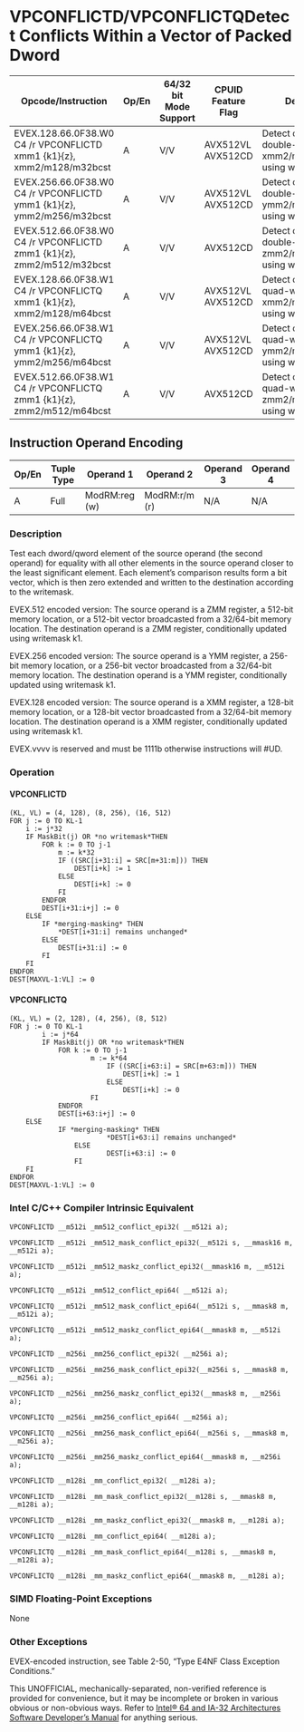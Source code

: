 # VPCONFLICTD/VPCONFLICTQ**Detect Conflicts Within a Vector of Packed Dword**

| Opcode/Instruction                                                    | Op/En | 64/32 bit Mode Support | CPUID Feature Flag | Description                                                                  |
| --------------------------------------------------------------------- | ----- | ---------------------- | ------------------ | ---------------------------------------------------------------------------- |
| EVEX.128.66.0F38.W0 C4 /r VPCONFLICTD xmm1 {k1}{z}, xmm2/m128/m32bcst | A     | V/V                    | AVX512VL AVX512CD  | Detect duplicate double-word values in xmm2/m128/m32bcst using writemask k1. |
| EVEX.256.66.0F38.W0 C4 /r VPCONFLICTD ymm1 {k1}{z}, ymm2/m256/m32bcst | A     | V/V                    | AVX512VL AVX512CD  | Detect duplicate double-word values in ymm2/m256/m32bcst using writemask k1. |
| EVEX.512.66.0F38.W0 C4 /r VPCONFLICTD zmm1 {k1}{z}, zmm2/m512/m32bcst | A     | V/V                    | AVX512CD           | Detect duplicate double-word values in zmm2/m512/m32bcst using writemask k1. |
| EVEX.128.66.0F38.W1 C4 /r VPCONFLICTQ xmm1 {k1}{z}, xmm2/m128/m64bcst | A     | V/V                    | AVX512VL AVX512CD  | Detect duplicate quad-word values in xmm2/m128/m64bcst using writemask k1.   |
| EVEX.256.66.0F38.W1 C4 /r VPCONFLICTQ ymm1 {k1}{z}, ymm2/m256/m64bcst | A     | V/V                    | AVX512VL AVX512CD  | Detect duplicate quad-word values in ymm2/m256/m64bcst using writemask k1.   |
| EVEX.512.66.0F38.W1 C4 /r VPCONFLICTQ zmm1 {k1}{z}, zmm2/m512/m64bcst | A     | V/V                    | AVX512CD           | Detect duplicate quad-word values in zmm2/m512/m64bcst using writemask k1.   |

## Instruction Operand Encoding

| Op/En | Tuple Type | Operand 1     | Operand 2     | Operand 3 | Operand 4 |
| ----- | ---------- | ------------- | ------------- | --------- | --------- |
| A     | Full       | ModRM:reg (w) | ModRM:r/m (r) | N/A       | N/A       |

### Description

Test each dword/qword element of the source operand (the second operand) for equality with all other elements in the source operand closer to the least significant element. Each element’s comparison results form a bit vector, which is then zero extended and written to the destination according to the writemask.

EVEX.512 encoded version: The source operand is a ZMM register, a 512-bit memory location, or a 512-bit vector broadcasted from a 32/64-bit memory location. The destination operand is a ZMM register, conditionally updated using writemask k1.

EVEX.256 encoded version: The source operand is a YMM register, a 256-bit memory location, or a 256-bit vector broadcasted from a 32/64-bit memory location. The destination operand is a YMM register, conditionally updated using writemask k1.

EVEX.128 encoded version: The source operand is a XMM register, a 128-bit memory location, or a 128-bit vector broadcasted from a 32/64-bit memory location. The destination operand is a XMM register, conditionally updated using writemask k1.

EVEX.vvvv is reserved and must be 1111b otherwise instructions will #​​​UD.

### Operation

#### VPCONFLICTD

```
(KL, VL) = (4, 128), (8, 256), (16, 512)
FOR j := 0 TO KL-1
    i := j*32
    IF MaskBit(j) OR *no writemask*THEN
        FOR k := 0 TO j-1
            m := k*32
            IF ((SRC[i+31:i] = SRC[m+31:m])) THEN
                DEST[i+k] := 1
            ELSE
                DEST[i+k] := 0
            FI
        ENDFOR
        DEST[i+31:i+j] := 0
    ELSE
        IF *merging-masking* THEN
            *DEST[i+31:i] remains unchanged*
        ELSE
            DEST[i+31:i] := 0
        FI
    FI
ENDFOR
DEST[MAXVL-1:VL] := 0

```

#### VPCONFLICTQ

```
(KL, VL) = (2, 128), (4, 256), (8, 512)
FOR j := 0 TO KL-1
        i := j*64
        IF MaskBit(j) OR *no writemask*THEN
            FOR k := 0 TO j-1
                    m := k*64
                        IF ((SRC[i+63:i] = SRC[m+63:m])) THEN
                            DEST[i+k] := 1
                        ELSE
                            DEST[i+k] := 0
                    FI
            ENDFOR
            DEST[i+63:i+j] := 0
    ELSE
            IF *merging-masking* THEN
                        *DEST[i+63:i] remains unchanged*
                ELSE
                        DEST[i+63:i] := 0
                FI
    FI
ENDFOR
DEST[MAXVL-1:VL] := 0

```

### Intel C/C++ Compiler Intrinsic Equivalent

```
VPCONFLICTD __m512i _mm512_conflict_epi32( __m512i a);

```

```
VPCONFLICTD __m512i _mm512_mask_conflict_epi32(__m512i s, __mmask16 m, __m512i a);

```

```
VPCONFLICTD __m512i _mm512_maskz_conflict_epi32(__mmask16 m, __m512i a);

```

```
VPCONFLICTQ __m512i _mm512_conflict_epi64( __m512i a);

```

```
VPCONFLICTQ __m512i _mm512_mask_conflict_epi64(__m512i s, __mmask8 m, __m512i a);

```

```
VPCONFLICTQ __m512i _mm512_maskz_conflict_epi64(__mmask8 m, __m512i a);

```

```
VPCONFLICTD __m256i _mm256_conflict_epi32( __m256i a);

```

```
VPCONFLICTD __m256i _mm256_mask_conflict_epi32(__m256i s, __mmask8 m, __m256i a);

```

```
VPCONFLICTD __m256i _mm256_maskz_conflict_epi32(__mmask8 m, __m256i a);

```

```
VPCONFLICTQ __m256i _mm256_conflict_epi64( __m256i a);

```

```
VPCONFLICTQ __m256i _mm256_mask_conflict_epi64(__m256i s, __mmask8 m, __m256i a);

```

```
VPCONFLICTQ __m256i _mm256_maskz_conflict_epi64(__mmask8 m, __m256i a);

```

```
VPCONFLICTD __m128i _mm_conflict_epi32( __m128i a);

```

```
VPCONFLICTD __m128i _mm_mask_conflict_epi32(__m128i s, __mmask8 m, __m128i a);

```

```
VPCONFLICTD __m128i _mm_maskz_conflict_epi32(__mmask8 m, __m128i a);

```

```
VPCONFLICTQ __m128i _mm_conflict_epi64( __m128i a);

```

```
VPCONFLICTQ __m128i _mm_mask_conflict_epi64(__m128i s, __mmask8 m, __m128i a);

```

```
VPCONFLICTQ __m128i _mm_maskz_conflict_epi64(__mmask8 m, __m128i a);

```

### SIMD Floating-Point Exceptions

None

### Other Exceptions

EVEX-encoded instruction, see Table 2-50, “Type E4NF Class Exception Conditions.”

This UNOFFICIAL, mechanically-separated, non-verified reference is provided for convenience, but it may be
incomplete or broken in various obvious or non-obvious
ways. Refer to [Intel® 64 and IA-32 Architectures Software Developer’s Manual](https://software.intel.com/en-us/download/intel-64-and-ia-32-architectures-sdm-combined-volumes-1-2a-2b-2c-2d-3a-3b-3c-3d-and-4) for anything serious.
